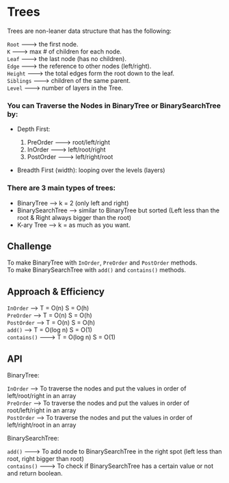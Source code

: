 # Trees
Trees are non-leaner data structure that has the following:

 `Root` ---> the first node.
 <br />
 `K` ---> max # of children for each node.
 <br />
 `Leaf` ---> the last node (has no children).
 <br />
 `Edge` ---> the reference to other nodes (left/right).
 <br />
 `Height` ---> the total edges form the root down to the leaf.
 <br />
 `Siblings` ---> children of the same parent.
 <br />
 `Level` ---> number of layers in the Tree.

 ### You can Traverse the Nodes in BinaryTree or BinarySearchTree by:
 - Depth First:
    1. PreOrder ---> root/left/right
    2. InOrder  ---> left/root/right
    3. PostOrder ---> left/right/root

 - Breadth First (width): looping over the levels (layers)

 ### There are 3 main types of trees: 
 - BinaryTree --> k = 2 (only left and right)
 - BinarySearchTree  --> similar to BinaryTree but sorted (Left less than the root & Right always bigger than the root)
 - K-ary Tree  --> k = as much as you want.



## Challenge
  To make BinaryTree with `InOrder`, `PreOrder` and `PostOrder` methods.
  <br />
  To make BinarySearchTree with `add()` and `contains()` methods.

## Approach & Efficiency
 `InOrder`  --> T = O(n)  S = O(h)
 <br />
 `PreOrder` --> T = O(n)  S = O(h)
  <br />
 `PostOrder` --> T = O(n)  S = O(h)
  <br />
 `add()` --> T = O(log n)  S = O(1)
  <br />
 `contains()` --->  T = O(log n)  S = O(1)
  <br />

## API

BinaryTree:

 `InOrder`  --> To traverse the nodes and put the values in order of left/root/right in an array 
 <br />
 `PreOrder` --> To traverse the nodes and put the values in order of root/left/right in an array 
 <br />
 `PostOrder` --> To traverse the nodes and put the values in order of left/right/root in an array 

BinarySearchTree:

 `add()` ---> To add node to BinarySearchTree in the right spot (left less than root, right bigger than root)
 <br />
 `contains()` ---> To check if BinarySearchTree has a certain value or not and return boolean.
